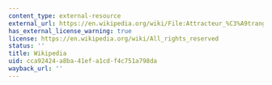 ```yaml
---
content_type: external-resource
external_url: https://en.wikipedia.org/wiki/File:Attracteur_%C3%A9trange_de_Lorenz.png
has_external_license_warning: true
license: https://en.wikipedia.org/wiki/All_rights_reserved
status: ''
title: Wikipedia
uid: cca92424-a8ba-41ef-a1cd-f4c751a798da
wayback_url: ''
---
```

